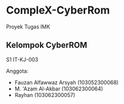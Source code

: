 # CompleX-CyberRom
Proyek Tugas IMK

## Kelompok CyberROM
S1 IT-KJ-003

Anggota:
- Fauzan Alfawwaz Arsyah (103052300068)
- M. 'Azam Al-Akbar (103062300064)
- Rayhan (103062300057)
